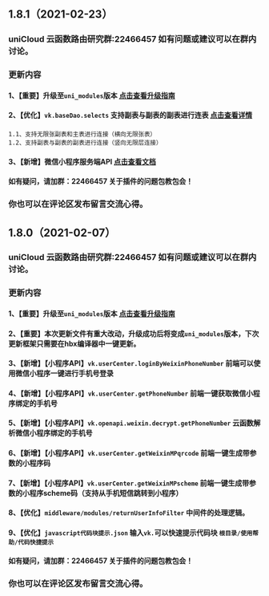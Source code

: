 ## 1.8.1（2021-02-23）
### uniCloud 云函数路由研究群:22466457 如有问题或建议可以在群内讨论。
###  更新内容
#### 1、【重要】升级至`uni_modules`版本 [点击查看升级指南](https://gitee.com/vk-uni/vk-uni-cloud-router/wikis/1.8%E4%BB%A5%E4%B8%8B%E7%89%88%E6%9C%AC%E5%8D%87%E7%BA%A7%E8%87%B31.8%E5%8D%87%E7%BA%A7%E6%8C%87%E5%8D%97%20%E5%8D%87%E7%BA%A7%E6%88%90%20uni_modules%E7%89%88%E6%9C%AC?sort_id=3541759)
#### 2、【优化】`vk.baseDao.selects` 支持副表与副表的副表进行连表 [点击查看详情](https://gitee.com/vk-uni/vk-uni-cloud-router/wikis/pages?sort_id=3028633&doc_id=975983)
```
1.1、支持无限张副表和主表进行连接（横向无限张表）
1.2、支持副表与副表的副表进行连接（竖向无限层连接）
```
#### 3、【新增】微信小程序服务端API [点击查看文档](https://gitee.com/vk-uni/vk-uni-cloud-router/wikis/pages?sort_id=3569379&doc_id=975983)

#### 如有疑问，请加群：22466457 关于插件的问题包教包会！
### 你也可以在评论区发布留言交流心得。

## 1.8.0（2021-02-07）
### uniCloud 云函数路由研究群:22466457 如有问题或建议可以在群内讨论。
###  更新内容
#### 1、【重要】升级至`uni_modules`版本 [点击查看升级指南](https://gitee.com/vk-uni/vk-uni-cloud-router/wikis/1.8%E4%BB%A5%E4%B8%8B%E7%89%88%E6%9C%AC%E5%8D%87%E7%BA%A7%E8%87%B31.8%E5%8D%87%E7%BA%A7%E6%8C%87%E5%8D%97%20%E5%8D%87%E7%BA%A7%E6%88%90%20uni_modules%E7%89%88%E6%9C%AC?sort_id=3541759)
#### 2、【重要】本次更新文件有重大改动，升级成功后将变成`uni_modules`版本，下次更新框架只需要在hbx编译器中一键更新。
#### 3、【新增】【小程序API】`vk.userCenter.loginByWeixinPhoneNumber` 前端可以使用微信小程序一键进行手机号登录
#### 4、【新增】【小程序API】`vk.userCenter.getPhoneNumber` 前端一键获取微信小程序绑定的手机号
#### 5、【新增】【小程序API】`vk.openapi.weixin.decrypt.getPhoneNumber` 云函数解析微信小程序绑定的手机号
#### 6、【新增】【小程序API】`vk.userCenter.getWeixinMPqrcode` 前端一键生成带参数的小程序码
#### 7、【新增】【小程序API】`vk.userCenter.getWeixinMPscheme` 前端一键生成带参数的小程序scheme码（支持从手机短信跳转到小程序）
#### 8、【优化】`middleware/modules/returnUserInfoFilter` 中间件的处理逻辑。
#### 9、【优化】`javascript代码块提示.json` 输入`vk.`可以快速提示代码块 `根目录/使用帮助/代码快捷提示`

#### 如有疑问，请加群：22466457 关于插件的问题包教包会！
### 你也可以在评论区发布留言交流心得。
